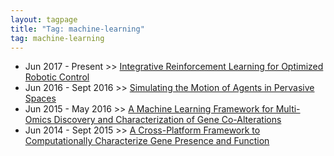 ```yaml
---
layout: tagpage
title: "Tag: machine-learning"
tag: machine-learning
---
```

<ul>
	<li>
		<span class="post-date">Jun 2017 - Present >> </span>
    	<a class="post-link" href="https://swetharevanur.github.io/projects/rl_robotics.html">Integrative Reinforcement Learning for Optimized Robotic Control</a>
	</li>
	<li>
		<span class="post-date">Jun 2016 - Sept 2016 >> </span>
    	<a class="post-link" href="https://swetharevanur.github.io/projects/sensor_sims.html">Simulating the Motion of Agents in Pervasive Spaces</a>
	</li>
	<li>
		<span class="post-date">Jun 2015 - May 2016 >> </span>
    	<a class="post-link" href="https://swetharevanur.github.io/projects/gene_coalterations.html">A Machine Learning Framework for Multi-Omics Discovery and Characterization of Gene Co-Alterations</a>
	</li>
	<li>
		<span class="post-date">Jun 2014 - Sept 2015 >> </span>
    	<a class="post-link" href="https://swetharevanur.github.io/projects/gene_presence_function.html">A Cross-Platform Framework to Computationally Characterize Gene Presence and Function</a>
	</li>	
</ul>